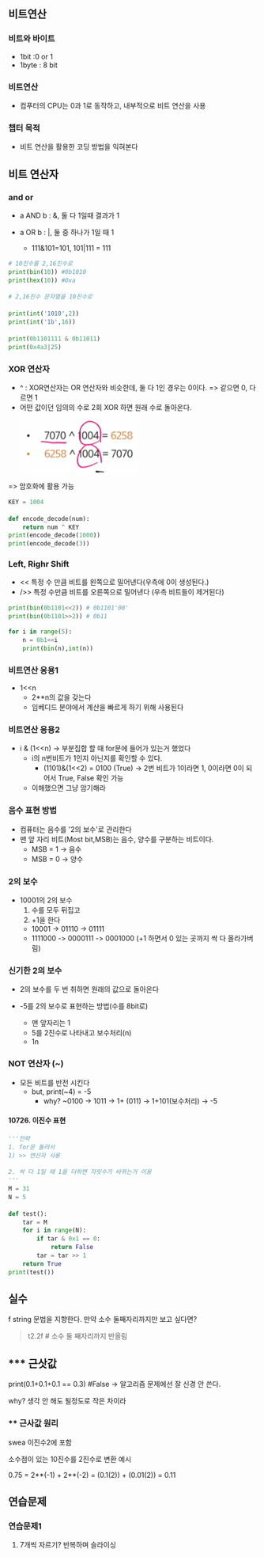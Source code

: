 ## 비트연산

### 비트와 바이트

- 1bit :0 or 1
- 1byte : 8 bit

### 비트연산

- 컴푸터의 CPU는 0과 1로 동작하고, 내부적으로 비트 연산을 사용

### 챕터 목적

- 비트 연산을 활용한 코딩 방법을 익혀본다

## 비트 연산자

### and or

- a AND b : &, 둘 다 1일때 결과가 1
- a OR b : |, 둘 중 하나가 1일 때 1

  - 111&101=101, 101|111 = 111

```py
# 10진수를 2,16진수로
print(bin(10)) #0b1010
print(hex(10)) #0xa

# 2,16진수 문자열을 10진수로

print(int('1010',2))
print(int('1b',16))

print(0b1101111 & 0b11011)
print(0x4a3|25)
```

### XOR 연산자

- ^ : XOR연산자는 OR 연산자와 비슷한데, 둘 다 1인 경우는 0이다. => 같으면 0, 다르면 1
- 어떤 값이던 임의의 수로 2회 XOR 하면 원래 수로 돌아온다.
  ![Alt text](image-10.png)

=> 암호화에 활용 가능

```py
KEY = 1004

def encode_decode(num):
    return num ^ KEY
print(encode_decode(1000))
print(encode_decode(3))
```

### Left, Righr Shift

- << 특정 수 만큼 비트를 왼쪽으로 밀어낸다(우측에 0이 생성된다.)
- />> 특정 수만큼 비트를 오른쪽으로 밀어낸다 (우측 비트들이 제거된다)

```py
print(bin(0b1101<<2)) # 0b1101'00'
print(bin(0b1101>>2)) # 0b11
```

```py
for i in range(5):
    n = 0b1<<i
    print(bin(n),int(n))
```

### 비트연산 응용1

- 1<<n
  - 2\*\*n의 값을 갖는다
  - 임베디드 분야에서 계산을 빠르게 하기 위해 사용된다

### 비트연산 응용2

- i & (1<<n) -> 부분집합 할 때 for문에 들어가 있는거 했었다
  - i의 n번비트가 1인지 아닌지를 확인할 수 있다.
    - (1101)&(1<<2) = 0100 (True) -> 2번 비트가 1이라면 1, 0이라면 0이 되어서 True, False 확인 가능
  - 이해했으면 그냥 암기해라

### 음수 표현 방법

- 컴퓨터는 음수를 '2의 보수'로 관리한다
- 맨 앞 자리 비트(Most bit,MSB)는 음수, 양수를 구분하는 비트이다.
  - MSB = 1 -> 음수
  - MSB = 0 -> 양수

### 2의 보수

- 10001의 2의 보수
  1. 수를 모두 뒤집고
  2. +1을 한다
  - 10001 -> 01110 -> 01111
  - 1111000 -> 0000111 -> 0001000 (+1 하면서 0 있는 곳까지 싹 다 올라가버림)

### 신기한 2의 보수

- 2의 보수를 두 번 취하면 원래의 값으로 돌아온다

- -5를 2의 보수로 표현하는 방법(수를 8bit로)
  - 맨 앞자리는 1
  - 5를 2진수로 나타내고 보수처리(n)
  - 1n

### NOT 연산자 (~)

- 모든 비트를 반전 시킨다
  - but, print(~4) = -5
    - why? ~0100 -> 1011 -> 1+ (011) -> 1+101(보수처리) -> -5

#### 10726. 이진수 표현

```py
'''전략
1. for문 돌려서
1) >> 연산자 사용

2. 싹 다 1일 때 1을 더하면 자릿수가 바뀌는거 이용
'''
M = 31
N = 5

def test():
    tar = M
    for i in range(N):
        if tar & 0x1 == 0:
            return False
        tar = tar >> 1
    return True
print(test())
```

## 실수

f string 문법을 지향한다. 만약 소수 둘째자리까지만 보고 싶다면?

> t2.2f # 소수 둘 째자리까지 반올림

## \*\*\* 근삿값

print(0.1+0.1+0.1 == 0.3) #False -> 알고리즘 문제에선 잘 신경 안 쓴다.

why? 생각 안 해도 될정도로 작은 차이라

### **\*\*** 근사값 원리

swea 이진수2에 포함

소수점이 있는 10진수를 2진수로 변환 예시

0.75 = 2**(-1) + 2**(-2)
= (0.1(2)) + (0.01(2))
= 0.11

## 연습문제

### 연습문제1

1. 7개씩 자르기? 반복하며 슬라이싱
